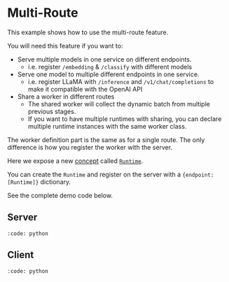 # Multi-Route

This example shows how to use the multi-route feature.

You will need this feature if you want to:

- Serve multiple models in one service on different endpoints.
  - i.e. register `/embedding` & `/classify` with different models
- Serve one model to multiple different endpoints in one service.
  - i.e. register LLaMA with `/inference` and `/v1/chat/completions` to make it compatible with the OpenAI API
- Share a worker in different routes
  - The shared worker will collect the dynamic batch from multiple previous stages.
  - If you want to have multiple runtimes with sharing, you can declare multiple runtime instances with the same worker class.

The worker definition part is the same as for a single route. The only difference is how you register the worker with the server.

Here we expose a new [concept](../reference/concept.md) called [`Runtime`](mosec.runtime.Runtime).

You can create the `Runtime` and register on the server with a `{endpoint: [Runtime]}` dictionary.

See the complete demo code below.

## Server

```{include} ../../../examples/multi_route/server.py
:code: python
```

## Client

```{include} ../../../examples/multi_route/client.py
:code: python
```
